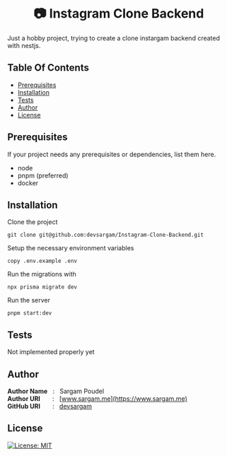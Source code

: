 <h1 align="center" style="border: 0;"> 📷 Instagram Clone Backend  </h1>

Just a hobby project, trying to create a clone instargam backend created with nestjs.

## Table Of Contents

- [Prerequisites](#prerequisites)
- [Installation](#installation)
- [Tests](#tests)
- [Author](#author)
- [License](#license)

## Prerequisites

If your project needs any prerequisites or dependencies, list them here.

- node
- pnpm (preferred)
- docker

## Installation

Clone the project

```
git clone git@github.com:devsargam/Instagram-Clone-Backend.git
```

Setup the necessary environment variables

```
copy .env.example .env
```

Run the migrations with

```
npx prisma migrate dev
```

Run the server

```
pnpm start:dev
```

## Tests

Not implemented properly yet

## Author

**Author Name** &nbsp; : &nbsp; Sargam Poudel <br>
**Author URI** &nbsp; &nbsp; &nbsp; : &nbsp; [www.sargam.me](https://www.sargam.me) <br>
**GitHub URI** &nbsp; &nbsp; &nbsp; : &nbsp; [devsargam](https://github.com/devsargam)

## License

[![License: MIT](https://img.shields.io/badge/License-MIT-red.svg)](https://opensource.org/licenses/MIT)
